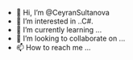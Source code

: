 - 👋 Hi, I’m @CeyranSultanova
- 👀 I’m interested in ..C#.
- 🌱 I’m currently learning ...
- 💞️ I’m looking to collaborate on ...
- 📫 How to reach me ...

<!---
CeyranSultanova/CeyranSultanova is a ✨ special ✨ repository because its `README.md` (this file) appears on your GitHub profile.
You can click the Preview link to take a look at your changes.
--->
